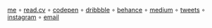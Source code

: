 [me](https://harvio.vercel.app/) ∘ [read.cv](https://read.cv/hjv) ∘ [codepen](https://codepen.io/haroldjeshua) ∘ [dribbble](https://dribbble.com/haroldjeshua) ∘ [behance](https://www.behance.net/haroldjeshua) ∘ [medium](https://haroldjeshua.medium.com/lists) ∘ [tweets](https://twitter.com/haroldvarde) ∘ [instagram](https://www.instagram.com/haroldjeshua/) ∘ [email](mailto:hjvarde@proton.me)
